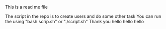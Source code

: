 This is a read me file

The script in the repo is to create users and do some other task
You can run the using "bash scrip.sh"  or "./script.sh"
Thank you
hello
hello
hello
